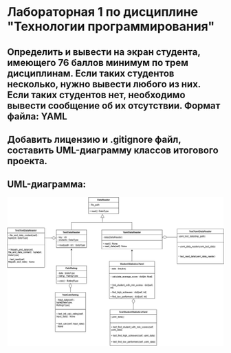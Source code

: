 # Лабораторная 1 по дисциплине "Технологии программирования"
## Определить и вывести на экран студента, имеющего 76 баллов минимум по трем дисциплинам. Если таких студентов несколько, нужно вывести любого из них. Если таких студентов нет, необходимо вывести сообщение об их отсутствии. Формат файла: YAML
## Добавить лицензию и .gitignore файл, составить UML-диаграмму классов итогового проекта. 
## UML-диаграмма:
![Class Diagram for PT Lab1](class_diagram_pt_lab1.jpg)
